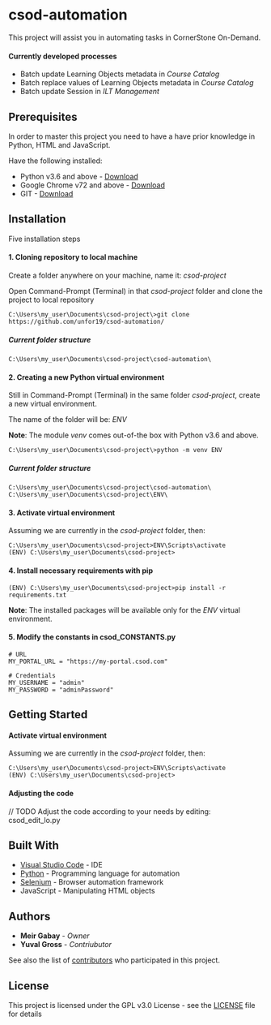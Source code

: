 # csod-automation

This project will assist you in automating tasks in CornerStone On-Demand.

#### Currently developed processes ####

* Batch update Learning Objects metadata in *Course Catalog*
* Batch replace values of Learning Objects metadata in *Course Catalog*
* Batch update Session in *ILT Management*


## Prerequisites

In order to master this project you need to have a have prior knowledge in Python, HTML and JavaScript.

Have the following installed:

* Python v3.6 and above - [Download](https://www.python.org/downloads/)
* Google Chrome v72 and above - [Download](https://www.google.com/chrome/?brand=CHBD&gclid=Cj0KCQjwoInnBRDDARIsANBVyARevoFaEE-jEXuazgudYsWXTSx7Z_R8isbF7VVtIZS0OKlfSL6TaEUaAubaEALw_wcB&gclsrc=aw.ds)
* GIT - [Download](https://git-scm.com/downloads)

## Installation

Five installation steps

#### 1. Cloning repository to local machine

Create a folder anywhere on your machine, name it: *csod-project*

Open Command-Prompt (Terminal) in that *csod-project* folder and clone the project to local repository
```
C:\Users\my_user\Documents\csod-project\>git clone https://github.com/unfor19/csod-automation/
```

##### Current folder structure #####
```
C:\Users\my_user\Documents\csod-project\csod-automation\
```

#### 2. Creating a new Python virtual environment
Still in Command-Prompt (Terminal) in the same folder *csod-project*, create a new virtual environment.

The name of the folder will be: *ENV*

**Note**: The module *venv* comes out-of-the box with Python v3.6 and above.
```
C:\Users\my_user\Documents\csod-project\>python -m venv ENV
```

##### Current folder structure #####
```
C:\Users\my_user\Documents\csod-project\csod-automation\
C:\Users\my_user\Documents\csod-project\ENV\
```

#### 3. Activate virtual environment ####
Assuming we are currently in the *csod-project* folder, then:

```
C:\Users\my_user\Documents\csod-project>ENV\Scripts\activate
(ENV) C:\Users\my_user\Documents\csod-project>
```

#### 4. Install necessary requirements with pip ####

``` (ENV) C:\Users\my_user\Documents\csod-project>pip install -r requirements.txt ```

**Note**: The installed packages will be available only for the *ENV* virtual environment.

#### 5. Modify the constants in csod_CONSTANTS.py ####
```
# URL
MY_PORTAL_URL = "https://my-portal.csod.com"

# Credentials
MY_USERNAME = "admin"
MY_PASSWORD = "adminPassword"
```

## Getting Started

#### Activate virtual environment ####
Assuming we are currently in the *csod-project* folder, then:

```
C:\Users\my_user\Documents\csod-project>ENV\Scripts\activate
(ENV) C:\Users\my_user\Documents\csod-project>
```

#### Adjusting the code ####
// TODO
Adjust the code according to your needs by editing: csod_edit_lo.py

## Built With

* [Visual Studio Code](https://code.visualstudio.com/) - IDE
* [Python](https://www.python.org) - Programming language for automation
* [Selenium](https://www.seleniumhq.org/) - Browser automation framework
* JavaScript - Manipulating HTML objects

## Authors

* **Meir Gabay** - *Owner*
* **Yuval Gross** - *Contriubutor*

See also the list of [contributors](https://github.com/unfor19/csod-automation/contributors) who participated in this project.

## License

This project is licensed under the GPL v3.0 License - see the [LICENSE](LICENSE) file for details

